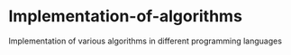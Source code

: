 # Implementation-of-algorithms
Implementation of various algorithms in different programming languages
